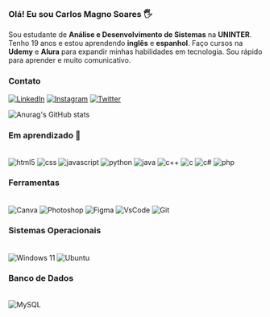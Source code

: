 ### Olá! Eu sou Carlos Magno Soares 🖐️

Sou estudante de **Análise e Desenvolvimento de Sistemas** na **UNINTER**. Tenho 19 anos e estou aprendendo **inglês** e **espanhol**. Faço cursos na **Udemy** e **Alura** para expandir minhas habilidades em tecnologia. Sou rápido para aprender e muito comunicativo.

### Contato
[![LinkedIn](https://img.shields.io/badge/LinkedIn-0077B5?style=for-the-badge&logo=linkedin&logoColor=white)](https://www.linkedin.com/in/carlos-magno-almeida-soares-4b6374295/)
[![Instagram](https://img.shields.io/badge/Instagram-E4405F?style=for-the-badge&logo=instagram&logoColor=white)](https://www.instagram.com/carlos.magno.soaresz/)
[![Twitter](https://img.shields.io/badge/Twitter-1DA1F2?style=for-the-badge&logo=twitter&logoColor=white)](https://x.com/Surez7771)

![Anurag's GitHub stats](https://github-readme-stats.vercel.app/api?username=suarezzzs&show_icons=true&theme=dracula)

### Em aprendizado 🌱

<div style="display: inline_block"><br/>
<img align="center" alt="html5" src="https://img.shields.io/badge/HTML5-E34F26?style=for-the-badge&logo=html5&logoColor=white">
<img align="center" alt="css" src="https://img.shields.io/badge/CSS3-1572B6?style=for-the-badge&logo=css3&logoColor=white">
<img align="center" alt="javascript" src="https://img.shields.io/badge/JavaScript-F7DF1E?style=for-the-badge&logo=javascript&logoColor=black">
<img align="center" alt="python" src="https://img.shields.io/badge/Python-14354C?style=for-the-badge&logo=python&logoColor=white">
<img align="center" alt="java" src="https://img.shields.io/badge/Java-%23ED8B00.svg?style=for-the-badge&logo=openjdk&logoColor=white">
<img align="center" alt="c++" src="https://img.shields.io/badge/C%2B%2B-00599C?style=for-the-badge&logo=c%2B%2B&logoColor=white">
<img align="center" alt="c" src="https://img.shields.io/badge/C-00599C.svg?style=for-the-badge&logo=c&logoColor=white">
<img align="center" alt="c#" src="https://img.shields.io/badge/C%23-239120.svg?style=for-the-badge&logo=csharp&logoColor=white">
<img align="center" alt="php" src="https://img.shields.io/badge/PHP-777BB4.svg?style=for-the-badge&logo=php&logoColor=white">
</div>

### Ferramentas

<div style="display: inline_block"><br/>
<img align="center" alt="Canva" src="https://img.shields.io/badge/Canva-00C4CC.svg?&style=for-the-badge&logo=Canva&logoColor=white">
<img align="center" alt="Photoshop" src="https://img.shields.io/badge/Adobe%20Photoshop-31A8FF?style=for-the-badge&logo=Adobe%20Photoshop&logoColor=black">
<img align="center" alt="Figma" src="https://img.shields.io/badge/Figma-F24E1E.svg?style=for-the-badge&logo=figma&logoColor=white">
<img align="center" alt="VsCode" src="https://img.shields.io/badge/Visual%20Studio%20Code-0078d7.svg?style=for-the-badge&logo=visual-studio-code&logoColor=white">
<img align="center" alt="Git" src="https://img.shields.io/badge/GitHub-181717.svg?style=for-the-badge&logo=github&logoColor=white">
</div>

### Sistemas Operacionais
<div style="display: inline_block"><br/>
<img align="center" alt="Windows 11" src="https://img.shields.io/badge/Windows-0078D6?style=for-the-badge&logo=windows&logoColor=white">
<img align="center" alt="Ubuntu" src="https://img.shields.io/badge/Ubuntu-E95420?style=for-the-badge&logo=ubuntu&logoColor=white">
</div>

### Banco de Dados
<div style="display: inline_block"><br/>
<img align="center" alt="MySQL" src="https://img.shields.io/badge/MySQL-4479A1.svg?style=for-the-badge&logo=mysql&logoColor=white">
</div>
